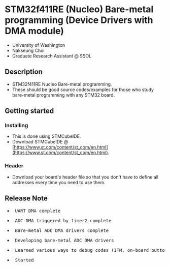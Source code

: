 # STM32f411RE (Nucleo) Bare-metal programming (Device Drivers with DMA module)
- University of Washington
- Nakseung Choi
- Graduate Research Assistant @ SSOL

## Description
- STM32f411RE Nucleo Bare-metal programming.
- These should be good source codes/examples for those who study bare-metal programming with any STM32 board.

## Getting started

### Installing
- This is done using STMCubeIDE.
- Download STMCubeIDE @ [https://www.st.com/content/st_com/en.html](https://www.st.com/content/st_com/en.html).
### Header
- Download your board's header file so that you don't have to define all addresses every time you need to use them.

## Release Note

- <pre> UART DMA complete                                                                       08-11-2022</pre>
- <pre> ADC DMA triggered by timer2 complete                                                    08-06-2022</pre>
- <pre> Bare-metal ADC DMA drivers complete                                                     08-06-2022</pre>
- <pre> Developing bare-metal ADC DMA drivers                                                   08-04-2022</pre>
- <pre> Learned various ways to debug codes (ITM, on-board button, USART, SWV)                  08-02-2022</pre>
- <pre> Started                                                                                 08-01-2022</pre>

